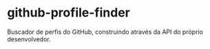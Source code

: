 # github-profile-finder
 Buscador de perfis do GitHub, construindo através da API do próprio desenvolvedor. 
